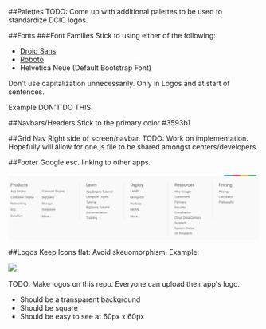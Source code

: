 ##Palettes
TODO: Come up with additional palettes to be used to standardize DCIC logos.

##Fonts
###Font Families
Stick to using either of the following:
- [Droid Sans](https://www.google.com/fonts/specimen/Droid+Sans)
- [Roboto](https://www.google.com/fonts/specimen/Roboto)
- Helvetica Neue (Default Bootstrap Font)

Don't use capitalization unnecessarily. Only in Logos and at start of sentences.

Example DON'T DO THIS.

##Navbars/Headers
Stick to the primary color #3593b1

##Grid Nav
Right side of screen/navbar.
TODO: Work on implementation. Hopefully will allow for one js file to be shared amongst centers/developers.

##Footer
Google esc. linking to other apps.

![Google Footer](https://raw.githubusercontent.com/dcic/dcic-styles/master/google-footer.png)

##Logos
Keep Icons flat: Avoid skeuomorphism. Example:

<img width="600" src="http://nodegram.com/wp-content/uploads/2015/09/skeuoflat.jpg" />

TODO: Make logos on this repo. Everyone can upload their app's logo.
  - Should be a transparent background
  - Should be square
  - Should be easy to see at 60px x 60px
